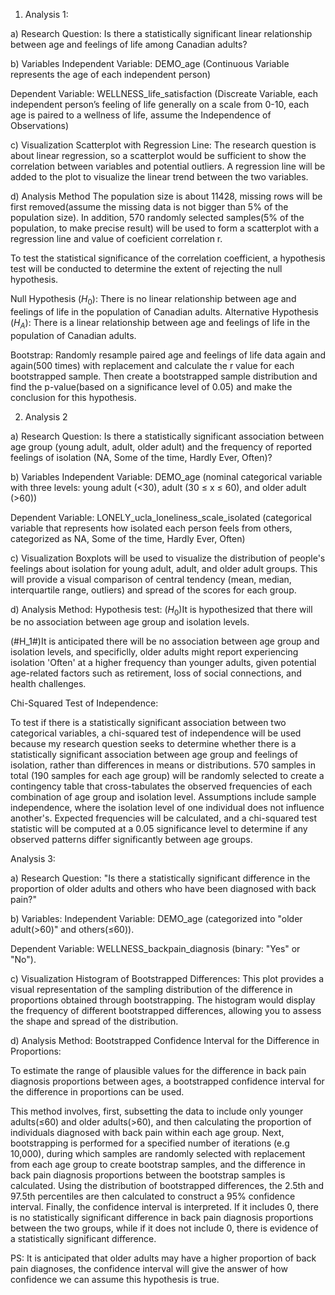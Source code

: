 1.	Analysis 1: 

a)	Research Question: 
Is there a statistically significant linear relationship between age and feelings of life among Canadian adults?

b)	Variables
Independent Variable: DEMO_age (Continuous Variable represents the age of each independent person)

Dependent Variable: WELLNESS_life_satisfaction (Discreate Variable, each independent person’s feeling of life generally on a scale from 0-10, each age is paired to a wellness of life, assume the Independence of Observations)

c)	Visualization
Scatterplot with Regression Line: The research question is about linear regression, so a scatterplot would be sufficient to show the correlation between variables and potential outliers. A regression line will be added to the plot to visualize the linear trend between the two variables.

d)	Analysis Method
The population size is about 11428, missing rows will be first removed(assume the missing data is not bigger than 5% of the population size). In addition, 570 randomly selected samples(5% of the population, to make precise result) will be used to form a scatterplot with a regression line and value of coeficient correlation r.

To test the statistical significance of the correlation coefficient, a hypothesis test will be conducted to determine the extent of rejecting the null hypothesis.

Null Hypothesis ($H_0$): There is no linear relationship between age and feelings of life in the population of Canadian adults.
Alternative Hypothesis ($H_A$): There is a linear relationship between age and feelings of life in the population of Canadian adults.

Bootstrap: Randomly resample paired age and feelings of life data again and again(500 times) with replacement and calculate the r value for each bootstrapped sample. Then create a bootstrapped sample distribution and find the p-value(based on a significance level of 0.05) and make the conclusion for this hypothesis.




2.	Analysis 2

a)	Research Question: 
Is there a statistically significant association between age group (young adult, adult, older adult) and the frequency of reported feelings of isolation (NA, Some of the time, Hardly Ever, Often)?

b)  Variables
Independent Variable: DEMO_age (nominal categorical variable with three levels: young adult (<30), adult (30 ≤ x ≤ 60), and older adult (>60))

Dependent Variable: LONELY_ucla_loneliness_scale_isolated (categorical variable that represents how isolated each person feels from others, categorized as NA, Some of the time, Hardly Ever, Often)

c)	Visualization
Boxplots will be used to visualize the distribution of people's feelings about isolation for young adult, adult, and older adult groups. This will provide a visual comparison of central tendency (mean, median, interquartile range, outliers) and spread of the scores for each group.

d) Analysis Method:
Hypothesis test:
($H_0$)It is hypothesized that there will be no association between age group and isolation levels. 

(#H_1#)It is anticipated there will be no association between age group and isolation levels, and specificlly, older adults might report experiencing isolation 'Often' at a higher frequency than younger adults, given potential age-related factors such as retirement, loss of social connections, and health challenges.

Chi-Squared Test of Independence:

To test if there is a statistically significant association between two categorical variables, a chi-squared test of independence will be used because my research question seeks to determine whether there is a statistically significant association between age group and feelings of isolation, rather than differences in means or distributions. 570 samples in total (190 samples for each age group) will be randomly selected to create a contingency table that cross-tabulates the observed frequencies of each combination of age group and isolation level. Assumptions include sample independence, where the isolation level of one individual does not influence another's. Expected frequencies will be calculated, and a chi-squared test statistic will be computed at a 0.05 significance level to determine if any observed patterns differ significantly between age groups.


Analysis 3:

a)  Research Question:
"Is there a statistically significant difference in the proportion of older adults and others who have been diagnosed with back pain?"

b)  Variables:
Independent Variable: DEMO_age (categorized into "older adult(>60)" and others(≤60)).

Dependent Variable: WELLNESS_backpain_diagnosis (binary: "Yes" or "No").

c)  Visualization
Histogram of Bootstrapped Differences: This plot provides a visual representation of the sampling distribution of the difference in proportions obtained through bootstrapping. The histogram would display the frequency of different bootstrapped differences, allowing you to assess the shape and spread of the distribution.

d)  Analysis Method:
Bootstrapped Confidence Interval for the Difference in Proportions:

To estimate the range of plausible values for the difference in back pain diagnosis proportions between ages, a bootstrapped confidence interval for the difference in proportions can be used. 

This method involves, first, subsetting the data to include only younger adults(≤60) and older adults(>60), and then calculating the proportion of individuals diagnosed with back pain within each age group. Next, bootstrapping is performed for a specified number of iterations (e.g 10,000), during which samples are randomly selected with replacement from each age group to create bootstrap samples, and the difference in back pain diagnosis proportions between the bootstrap samples is calculated. Using the distribution of bootstrapped differences, the 2.5th and 97.5th percentiles are then calculated to construct a 95% confidence interval. Finally, the confidence interval is interpreted. If it includes 0, there is no statistically significant difference in back pain diagnosis proportions between the two groups, while if it does not include 0, there is evidence of a statistically significant difference.

PS: It is anticipated that older adults may have a higher proportion of back pain diagnoses, the confidence interval will give the answer of how confidence we can assume this hypothesis is true.


```python

```
